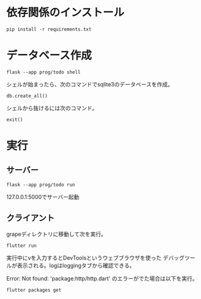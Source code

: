 # 依存関係のインストール

```
pip install -r requirements.txt
```

# データベース作成

```
flask --app prog/todo shell
```

シェルが始まったら、次のコマンドでsqlite3のデータベースを作成。

```
db.create_all()
```

シェルから抜けるには次のコマンド。

```
exit()
```

# 実行

## サーバー

```
flask --app prog/todo run
```

127.0.0.1:5000でサーバー起動

## クライアント

grapeディレクトリに移動して次を実行。

```
flutter run
```

実行中にvを入力するとDevToolsというウェブブラウザを使った
デバッグツールが表示される。logはloggingタブから確認できる。

Error: Not found: 'package:http/http.dart'
のエラーがでた場合は以下を実行。

```
flutter packages get
```
